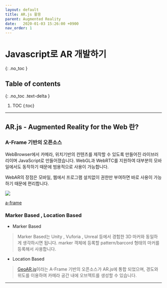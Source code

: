 ```yaml
---
layout: default
title: AR.js 활용
parent: Augmented Reality
date:   2020-01-03 15:26:00 +0900
nav_order: 1
---
```


# Javascript로 AR 개발하기
{: .no_toc }

## Table of contents
{: .no_toc .text-delta }

1. TOC
{:toc}

---

## AR.js - Augmented Reality for the Web 란?

### A-Frame 기반의 오픈소스

WebBrowser에서 카메라, 위치기반의 컨텐츠를 제작할 수 있도록 만들어진 라이브러리이며
JavaScript로 만들어졌습니다.
WebGL과 WebRTC를 지원하여 대부분의 모바일에서도 동작하기 때문에 범용적으로 사용이 가능합니다.

WebAR의 장점은 모바일, 웹에서 프로그램 설치없이 권한만 부여하면 바로 사용이 가능하기 때문에 편리합니다.

<img src='{{ "/assets/images/ar/arjs/aframe-main.png" | absolute_url }}'>

[a-frame](https://aframe.io/)

### Marker Based , Location Based

- Marker Based
> Marker Based는 Unity , Vuforia , Unreal 등에서 경험한 3D 마커와 동일하게 생각하시면 됩니다. marker 객체에 등록할 pattern/barcord 형태의 마커를 등록해서 사용합니다.

- Location Based
> [GeoAR.js](https://github.com/nicolocarpignoli/GeoAR.js)이라는 A-Frame 기반의 오픈소스가 AR.js에 통합 되었으며, 경도와 위도를 이용하여 카메라 공간 내에 오브젝트를 생성할 수 있습니다.

***
